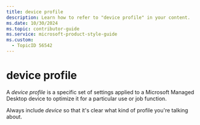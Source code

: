 ```yaml
---
title: device profile
description: Learn how to refer to "device profile" in your content.
ms.date: 10/30/2024
ms.topic: contributor-guide
ms.service: microsoft-product-style-guide
ms.custom:
  - TopicID 56542
---
```



# device profile

A *device profile* is a specific set of settings applied to a Microsoft Managed Desktop device to optimize it for a particular use or job function.  

Always include *device* so that it's clear what kind of profile you're talking about.


